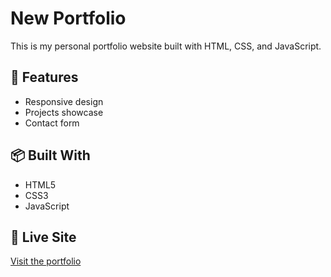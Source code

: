 # New Portfolio

This is my personal portfolio website built with HTML, CSS, and JavaScript.

## 🚀 Features

- Responsive design
- Projects showcase
- Contact form

## 📦 Built With

- HTML5
- CSS3
- JavaScript

## 🔗 Live Site

[Visit the portfolio](https://breiajohn.github.io/new-portfolio)
